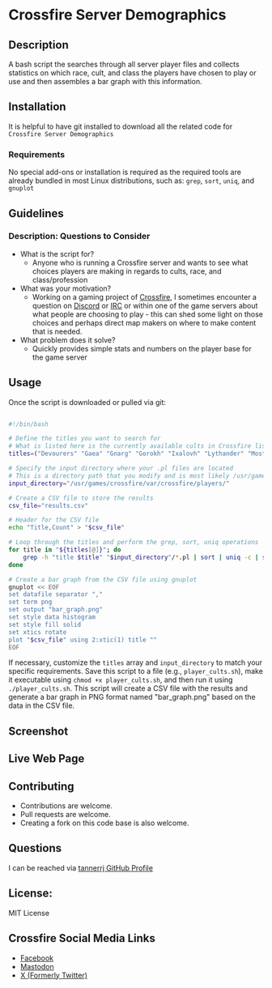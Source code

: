 # Crossfire Server Demographics

## Description

A bash script the searches through all server player files and collects statistics on which race, cult, and class the players have chosen to play or use and then assembles a bar graph with this information.

## Installation

It is helpful to have git installed to download all the related code for `Crossfire Server Demographics`

### Requirements

No special add-ons or installation is required as the required tools are already bundled in most Linux distributions, such as: `grep`, `sort`, `uniq`, and `gnuplot`

## Guidelines

### Description: Questions to Consider

 * What is the script for?
   * Anyone who is running a Crossfire server and wants to see what choices players are making in regards to cults, race, and class/profession
 * What was your motivation?
   * Working on a gaming project of [Crossfire](https://sourceforge.net/projects/crossfire/), I sometimes encounter a question on [Discord](https://crossfire.real-time.com/discord/) or [IRC](https://crossfire.real-time.com/irc/) or within one of the game servers about what people are choosing to play - this can shed some light on those choices and perhaps direct map makers on where to make content that is needed.
 * What problem does it solve?
   * Quickly provides simple stats and numbers on the player base for the game server

## Usage

Once the script is downloaded or pulled via git:

```bash

#!/bin/bash

# Define the titles you want to search for
# What is listed here is the currently available cults in Crossfire listed alphabetically, so no changes are likely in this list
titles=("Devourers" "Gaea" "Gnarg" "Gorokh" "Ixalovh" "Lythander" "Mostrai" "Ruggilli" "Sorig" "Valriel" "Valkyrie")

# Specify the input directory where your .pl files are located
# This is a directory path that you modify and is most likely /usr/games/crossfire/var/crossfire/players/
input_directory="/usr/games/crossfire/var/crossfire/players/"

# Create a CSV file to store the results
csv_file="results.csv"

# Header for the CSV file
echo "Title,Count" > "$csv_file"

# Loop through the titles and perform the grep, sort, uniq operations
for title in "${titles[@]}"; do
    grep -h "title $title" "$input_directory"/*.pl | sort | uniq -c | sort -n >> "$csv_file"
done

# Create a bar graph from the CSV file using gnuplot
gnuplot << EOF
set datafile separator ","
set term png
set output "bar_graph.png"
set style data histogram
set style fill solid
set xtics rotate
plot "$csv_file" using 2:xtic(1) title ""
EOF

```

If necessary, customize the `titles` array and `input_directory` to match your specific requirements. Save this script to a file (e.g., `player_cults.sh`), make it executable using `chmod +x player_cults.sh`, and then run it using `./player_cults.sh`. This script will create a CSV file with the results and generate a bar graph in PNG format named "bar_graph.png" based on the data in the CSV file.
## Screenshot

## Live Web Page



## Contributing

 * Contributions are welcome.
 * Pull requests are welcome.
 * Creating a fork on this code base is also welcome.

## Questions

I can be reached via [tannerrj GitHub Profile](https://github.com/tannerrj)

## License:

MIT License

## Crossfire Social Media Links

 * [Facebook](https://www.facebook.com/crossfireproject/)
 * [Mastodon](https://mastodon.social/@crossfiremrpg)
 * [X (Formerly Twitter)](https://twitter.com/crossfiremrpg/)